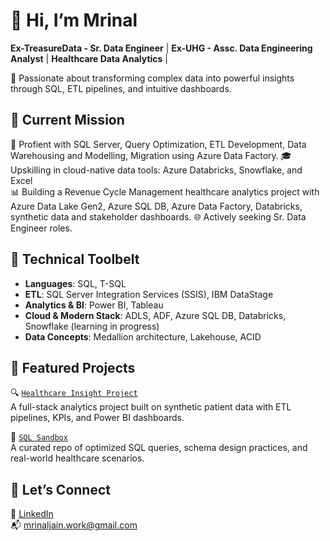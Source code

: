 # 👋 Hi, I’m Mrinal  
**Ex-TreasureData - Sr. Data Engineer** | **Ex-UHG - Assc. Data Engineering Analyst** | **Healthcare Data Analytics** |

🎯 Passionate about transforming complex data into powerful insights through SQL, ETL pipelines, and intuitive dashboards.  

## 🚀 Current Mission
🧠 Profient with SQL Server, Query Optimization, ETL Development, Data Warehousing and Modelling, Migration using Azure Data Factory. 
🎓 Upskilling in cloud-native data tools:  Azure Databricks, Snowflake, and Excel  
📊 Building a Revenue Cycle Management healthcare analytics project with Azure Data Lake Gen2, Azure SQL DB, Azure Data Factory, Databricks, synthetic data and stakeholder dashboards. 
🌐 Actively seeking Sr. Data Engineer roles. 

## 🧠 Technical Toolbelt  
- **Languages**: SQL, T-SQL  
- **ETL**: SQL Server Integration Services (SSIS), IBM DataStage  
- **Analytics & BI**: Power BI, Tableau  
- **Cloud & Modern Stack**: ADLS, ADF, Azure SQL DB, Databricks, Snowflake (learning in progress)  
- **Data Concepts**: Medallion architecture, Lakehouse, ACID  

## 🧰 Featured Projects  
🔍 [`Healthcare Insight Project`](https://github.com/mrinaljaingit/healthcare-dashboard)  
A full-stack analytics project built on synthetic patient data with ETL pipelines, KPIs, and Power BI dashboards.  

🧪 [`SQL Sandbox`](https://github.com/mrinaljaingit/sql-sandbox)  
A curated repo of optimized SQL queries, schema design practices, and real-world healthcare scenarios.

## 🤝 Let’s Connect  
💼 [LinkedIn](www.linkedin.com/in/mrinaljain95)    
📬 mrinaljain.work@gmail.com  

